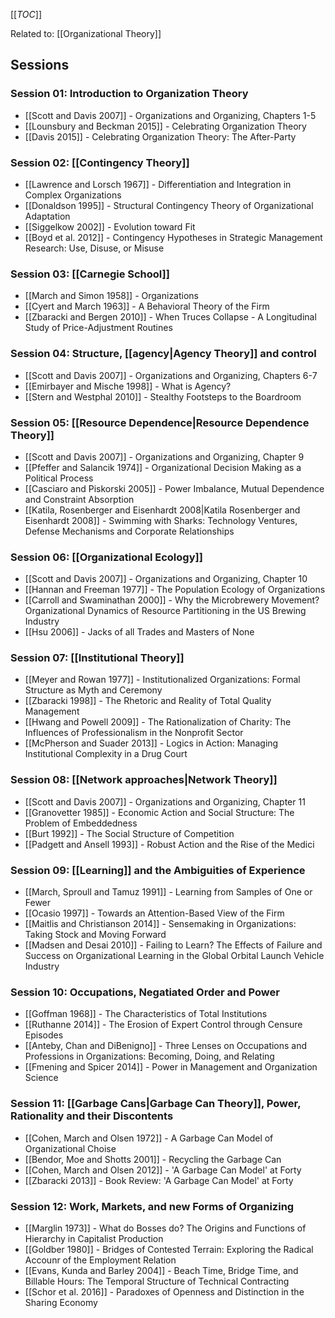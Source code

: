 [[_TOC_]]

Related to: [[Organizational Theory]] 

## Sessions

### Session 01: Introduction to Organization Theory
* [[Scott and Davis 2007]] - Organizations and Organizing, Chapters 1-5
* [[Lounsbury and Beckman 2015]] - Celebrating Organization Theory
* [[Davis 2015]] - Celebrating Organization Theory: The After-Party

### Session 02: [[Contingency Theory]]
* [[Lawrence and Lorsch 1967]] - Differentiation and Integration in Complex Organizations
* [[Donaldson 1995]] - Structural Contingency Theory of Organizational Adaptation
* [[Siggelkow 2002]] - Evolution toward Fit
* [[Boyd et al. 2012]] - Contingency Hypotheses in Strategic Management Research: Use, Disuse, or Misuse

### Session 03: [[Carnegie School]]
* [[March and Simon 1958]] - Organizations
* [[Cyert and March 1963]] - A Behavioral Theory of the Firm
* [[Zbaracki and Bergen 2010]] - When Truces Collapse - A Longitudinal Study of Price-Adjustment Routines

### Session 04: Structure, [[agency|Agency Theory]] and control
* [[Scott and Davis 2007]] - Organizations and Organizing, Chapters 6-7
* [[Emirbayer and Mische 1998]] - What is Agency?
* [[Stern and Westphal 2010]] - Stealthy Footsteps to the Boardroom

### Session 05: [[Resource Dependence|Resource Dependence Theory]]
* [[Scott and Davis 2007]] - Organizations and Organizing, Chapter 9
* [[Pfeffer and Salancik 1974]] - Organizational Decision Making as a Political Process
* [[Casciaro and Piskorski 2005]] - Power Imbalance, Mutual Dependence and Constraint Absorption
* [[Katila, Rosenberger and Eisenhardt 2008|Katila Rosenberger and Eisenhardt 2008]] - Swimming with Sharks: Technology Ventures, Defense Mechanisms and Corporate Relationships

### Session 06: [[Organizational Ecology]]
* [[Scott and Davis 2007]] - Organizations and Organizing, Chapter 10
* [[Hannan and Freeman 1977]] - The Population Ecology of Organizations
* [[Carroll and Swaminathan 2000]] - Why the Microbrewery Movement? Organizational Dynamics of Resource Partitioning in the US Brewing Industry
* [[Hsu 2006]] - Jacks of all Trades and Masters of None

### Session 07: [[Institutional Theory]]
* [[Meyer and Rowan 1977]] - Institutionalized Organizations: Formal Structure as Myth and Ceremony
* [[Zbaracki 1998]] - The Rhetoric and Reality of Total Quality Management
* [[Hwang and Powell 2009]] - The Rationalization of Charity: The Influences of Professionalism in the Nonprofit Sector
* [[McPherson and Suader 2013]] - Logics in Action: Managing Institutional Complexity in a Drug Court

### Session 08: [[Network approaches|Network Theory]]
* [[Scott and Davis 2007]] - Organizations and Organizing, Chapter 11
* [[Granovetter 1985]] - Economic Action and Social Structure: The Problem of Embeddedness
* [[Burt 1992]] - The Social Structure of Competition
* [[Padgett and Ansell 1993]] - Robust Action and the Rise of the Medici

### Session 09: [[Learning]] and the Ambiguities of Experience
* [[March, Sproull and Tamuz 1991]] - Learning from Samples of One or Fewer
* [[Ocasio 1997]] - Towards an Attention-Based View of the Firm
* [[Maitlis and Christianson 2014]] - Sensemaking in Organizations: Taking Stock and Moving Forward
* [[Madsen and Desai 2010]] - Failing to Learn? The Effects of Failure and Success on Organizational Learning in the Global Orbital Launch Vehicle Industry

### Session 10: Occupations, Negatiated Order and Power
* [[Goffman 1968]] - The Characteristics of Total Institutions
* [[Ruthanne 2014]] - The Erosion of Expert Control through Censure Episodes
* [[Anteby, Chan and DiBenigno]] - Three Lenses on Occupations and Professions in Organizations: Becoming, Doing, and Relating
* [[Fmening and Spicer 2014]] - Power in Management and Organization Science

### Session 11: [[Garbage Cans|Garbage Can Theory]], Power, Rationality and their Discontents
* [[Cohen, March and Olsen 1972]] - A Garbage Can Model of Organizational Choise
* [[Bendor, Moe and Shotts 2001]] - Recycling the Garbage Can
* [[Cohen, March and Olsen 2012]] - 'A Garbage Can Model' at Forty
* [[Zbaracki 2013]] - Book Review: 'A Garbage Can Model' at Forty

### Session 12: Work, Markets, and new Forms of Organizing
* [[Marglin 1973]] - What do Bosses do? The Origins and Functions of Hierarchy in Capitalist Production
* [[Goldber 1980]] - Bridges of Contested Terrain: Exploring the Radical Accounr of the Employment Relation
* [[Evans, Kunda and Barley 2004]] - Beach Time, Bridge Time, and Billable Hours: The Temporal Structure of Technical Contracting
* [[Schor et al. 2016]] - Paradoxes of Openness and Distinction in the Sharing Economy